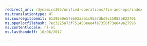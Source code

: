 ```yaml
---
redirect_url: /dynamics365/unified-operations/fin-and-ops/index
ms.translationtype: HT
ms.sourcegitcommit: 61395e0e57eb02aaa1c95a7dbd9c15082b822701
ms.openlocfilehash: 7ec3225a73f751458eee4fe7356f73e849a27596
ms.contentlocale: nl-nl
ms.lasthandoff: 10/06/2017

---
```


